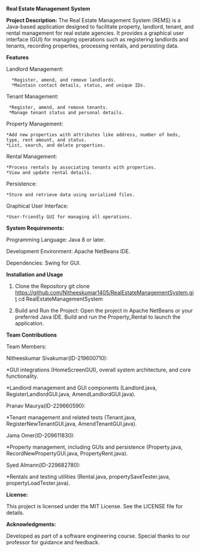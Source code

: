 **Real Estate Management System**

**Project Description:**
The Real Estate Management System (REMS) is a Java-based application designed to facilitate property, landlord, tenant, and rental management for real estate agencies. It provides a graphical user interface (GUI) for managing operations such as registering landlords and tenants, recording properties, processing rentals, and persisting data.



**Features**

Landlord Management:

      *Register, amend, and remove landlords.
      *Maintain contact details, status, and unique IDs.

Tenant Management:

     *Register, amend, and remove tenants.
     *Manage tenant status and personal details.

Property Management:

    *Add new properties with attributes like address, number of beds, type, rent amount, and status.
    *List, search, and delete properties.

Rental Management:

    *Process rentals by associating tenants with properties.
    *View and update rental details.

Persistence:

    *Store and retrieve data using serialized files.

Graphical User Interface:

    *User-friendly GUI for managing all operations.



**System Requirements:**

Programming Language: Java 8 or later.

Development Environment: Apache NetBeans IDE.

Dependencies: Swing for GUI.



**Installation and Usage**

1. Clone the Repository
git clone <https://github.com/Nitheeskumar1405/RealEstateManagementSystem.git>
cd RealEstateManagementSystem

3. Build and Run the Project:
Open the project in Apache NetBeans or your preferred Java IDE.
Build and run the Property_Rental to launch the application.



**Team Contributions**

Team Members:

Nitheeskumar Sivakumar(ID-219600710):

*GUI integrations (HomeScreenGUI), overall system architecture, and core functionality.

*Landlord management and GUI components (Landlord.java, RegisterLandlordGUI.java, AmendLandlordGUI.java).

Pranav Maurya(ID-229660590):

*Tenant management and related tests (Tenant.java, RegisterNewTenantGUI.java, AmendTenantGUI.java).

Jama Omer(ID-209611830):

*Property management, including GUIs and persistence (Property.java, RecordNewPropertyGUI.java, PropertyRent.java).

Syed Almann(ID-229682780):

*Rentals and testing utilities (Rental.java, propertySaveTester.java, propertyLoadTester.java).


**License:**

This project is licensed under the MIT License. See the LICENSE file for details.



**Acknowledgments:**

Developed as part of a software engineering course.
Special thanks to our professor for guidance and feedback.



